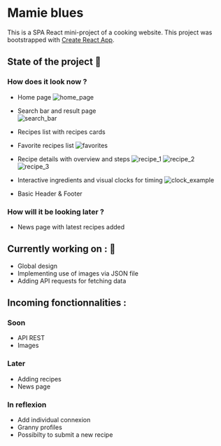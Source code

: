 # Mamie blues

This is a SPA React mini-project of a cooking website.
This project was bootstrapped with [Create React App](https://github.com/facebook/create-react-app).

## State of the project 🥧

### How does it look now ?

- Home page
![home_page](https://github.com/Elo-LH/mamie-blues/assets/131976796/707fd931-cbcb-4a54-a862-7a0cdaa45e7b)

- Search bar and result page <br>
![search_bar](https://github.com/Elo-LH/mamie-blues/assets/131976796/4a38f6e0-0b6e-44f7-9a22-97614407db7f)

- Recipes list with recipes cards
- Favorite recipes list
![favorites](https://github.com/Elo-LH/mamie-blues/assets/131976796/b180256a-dda3-4bb2-a1ef-793d9f5dbda8)

- Recipe details with overview and steps
![recipe_1](https://github.com/Elo-LH/mamie-blues/assets/131976796/ba8ebcfe-4aa8-4eb8-a9ca-4a24920f267d)
![recipe_2](https://github.com/Elo-LH/mamie-blues/assets/131976796/dda25dca-4553-44a5-a9aa-52db883670cf)
![recipe_3](https://github.com/Elo-LH/mamie-blues/assets/131976796/539ac18e-5a07-413e-94e9-32f4ad579cbd)

- Interactive ingredients and visual clocks for timing
![clock_example](https://github.com/Elo-LH/mamie-blues/assets/131976796/9d6987a2-4d70-45a5-adca-b1b14584b08a)

- Basic Header & Footer

### How will it be looking later ?

- News page with latest recipes added

## Currently working on : 🚧

- Global design
- Implementing use of images via JSON file
- Adding API requests for fetching data

## Incoming fonctionnalities :

### Soon

- API REST
- Images

### Later

- Adding recipes
- News page

### In reflexion

- Add individual connexion
- Granny profiles
- Possibilty to submit a new recipe
